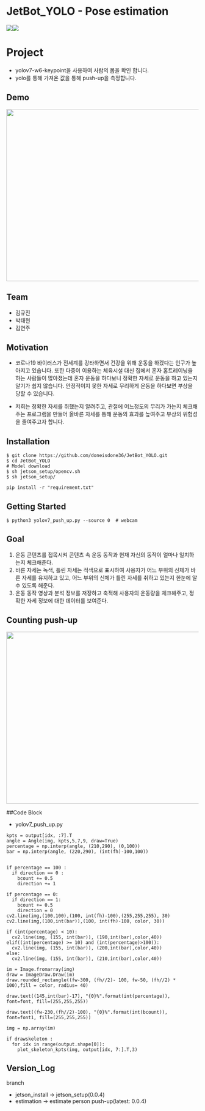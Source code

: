 # JetBot_YOLO - Pose estimation
<img src="https://img.shields.io/badge/Jetson Nano-76B900?style=for-the-badge&logo=nvidia&logoColor=white"><img src="https://img.shields.io/badge/python-3776AB?style=for-the-badge&logo=python&logoColor=white">

# Project
 - yolov7-w6-keypoint을 사용하여 사람의 몸을 확인 합니다.
 - yolo를 통해 가져온 값을 통해 push-up을 측정합니다.
 
## Demo
<img src="./demo.gif" width="800" height="450"/>

## Team

- 김규진
- 박태현
- 김연주


## Motivation
- 코로나19 바이러스가 전세계를 강타하면서 건강을 위해 운동을 하겠다는 인구가 높아지고 있습니다. 또한 다중이 이용하는 체육시설 대신 집에서 혼자 홈트레이닝을 하는 사람들이 많아졌는데 혼자 운동을 하다보니 정확한 자세로 운동을 하고 있는지 알기가 쉽지 않습니다. 안정적이지 못한 자세로 무리하게 운동을 하다보면 부상을 당할 수 있습니다.  


- 저희는 정확한 자세를 취했는지 알려주고, 관절에 어느정도의 무리가 가는지 체크해주는 프로그램을 만들어 올바른 자세를 통해 운동의 효과를 높여주고 부상의 위험성을 줄여주고자 합니다.



## Installation
```
$ git clone https://github.com/doneisdone36/JetBot_YOLO.git
$ cd JetBot_YOLO  
# Model download
$ sh jetson_setup/opencv.sh
$ sh jetson_setup/

pip install -r "requirement.txt"

```

## Getting Started
```
$ python3 yolov7_push_up.py --source 0  # webcam
```

## Goal
1. 운동 콘텐츠를 접목시켜 콘텐츠 속 운동 동작과 현재 자신의 동작이 얼마나 일치하는지 체크해준다.
2. 바른 자세는 녹색, 틀린 자세는 적색으로 표시하여 사용자가 어느 부위의 신체가 바른 자세를 유지하고 있고, 어느 부위의 신체가 틀린 자세를 취하고 있는지 한눈에 알 수 있도록 해준다.
3. 운동 동작 영상과 분석 정보를 저장하고 축적해 사용자의 운동량을 체크해주고, 정확한 자세 정보에 대한 데이터를 보여준다.

## Counting push-up
<img src="./push_up_analysis.gif" width="800" height="450"/>

##Code Block
 - yolov7_push_up.py
```
kpts = output[idx, :7].T
angle = Angle(img, kpts,5,7,9, draw=True)
percentage = np.interp(angle, (210,290), (0,100))
bar = np.interp(angle, (220,290), (int(fh)-100,100))
                        
                        
if percentage == 100 :
  if direction == 0 :
    bcount += 0.5
    direction += 1
                                
if percentage == 0:
  if direction == 1:
    bcount += 0.5
    direction = 0
cv2.line(img,(100,100),(100, int(fh)-100),(255,255,255), 30)
cv2.line(img,(100,int(bar)),(100, int(fh)-100, color, 30))
                        
if (int(percentage) < 10):
  cv2.line(img, (155, int(bar)), (190,int(bar),color,40))
elif((int(percentage) >= 10) and (int(percentage)>100)):
  cv2.line(img, (155, int(bar)), (200,int(bar),color,40))
else:
  cv2.line(img, (155, int(bar)), (210,int(bar),color,40))
                            
im = Image.fromarray(img)
draw = ImageDraw.Draw(im)
draw.rounded_rectangle((fw-300, (fh//2)- 100, fw-50, (fh//2) * 100),fill = color, radius= 40)

draw.text((145,int(bar)-17), "{0}%".format(int(percentage)), font=font, fill=(255,255,255))
            
draw.text((fw-230,(fh//2)-100), "{0}%".format(int(bcount)), font=font1, fill=(255,255,255))

img = np.array(im)
                    
if drawskeleton : 
  for idx in range(output.shape[0]):
    plot_skeleton_kpts(img, output[idx, 7:].T,3)
```

## Version_Log
branch
 - jetson_install -> jetson_setup(0.0.4)
 - estimation -> estimate person push-up(latest: 0.0.4)

